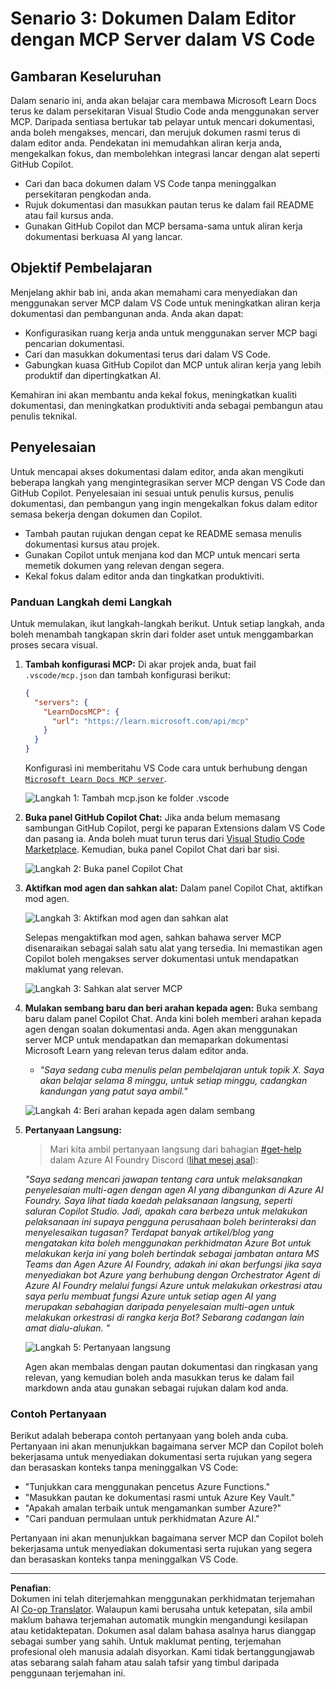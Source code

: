 <!--
CO_OP_TRANSLATOR_METADATA:
{
  "original_hash": "db532b1ec386c9ce38c791653dc3c881",
  "translation_date": "2025-07-14T06:54:15+00:00",
  "source_file": "09-CaseStudy/docs-mcp/solution/scenario3/README.md",
  "language_code": "ms"
}
-->
# Senario 3: Dokumen Dalam Editor dengan MCP Server dalam VS Code

## Gambaran Keseluruhan

Dalam senario ini, anda akan belajar cara membawa Microsoft Learn Docs terus ke dalam persekitaran Visual Studio Code anda menggunakan server MCP. Daripada sentiasa bertukar tab pelayar untuk mencari dokumentasi, anda boleh mengakses, mencari, dan merujuk dokumen rasmi terus di dalam editor anda. Pendekatan ini memudahkan aliran kerja anda, mengekalkan fokus, dan membolehkan integrasi lancar dengan alat seperti GitHub Copilot.

- Cari dan baca dokumen dalam VS Code tanpa meninggalkan persekitaran pengkodan anda.
- Rujuk dokumentasi dan masukkan pautan terus ke dalam fail README atau fail kursus anda.
- Gunakan GitHub Copilot dan MCP bersama-sama untuk aliran kerja dokumentasi berkuasa AI yang lancar.

## Objektif Pembelajaran

Menjelang akhir bab ini, anda akan memahami cara menyediakan dan menggunakan server MCP dalam VS Code untuk meningkatkan aliran kerja dokumentasi dan pembangunan anda. Anda akan dapat:

- Konfigurasikan ruang kerja anda untuk menggunakan server MCP bagi pencarian dokumentasi.
- Cari dan masukkan dokumentasi terus dari dalam VS Code.
- Gabungkan kuasa GitHub Copilot dan MCP untuk aliran kerja yang lebih produktif dan dipertingkatkan AI.

Kemahiran ini akan membantu anda kekal fokus, meningkatkan kualiti dokumentasi, dan meningkatkan produktiviti anda sebagai pembangun atau penulis teknikal.

## Penyelesaian

Untuk mencapai akses dokumentasi dalam editor, anda akan mengikuti beberapa langkah yang mengintegrasikan server MCP dengan VS Code dan GitHub Copilot. Penyelesaian ini sesuai untuk penulis kursus, penulis dokumentasi, dan pembangun yang ingin mengekalkan fokus dalam editor semasa bekerja dengan dokumen dan Copilot.

- Tambah pautan rujukan dengan cepat ke README semasa menulis dokumentasi kursus atau projek.
- Gunakan Copilot untuk menjana kod dan MCP untuk mencari serta memetik dokumen yang relevan dengan segera.
- Kekal fokus dalam editor anda dan tingkatkan produktiviti.

### Panduan Langkah demi Langkah

Untuk memulakan, ikut langkah-langkah berikut. Untuk setiap langkah, anda boleh menambah tangkapan skrin dari folder aset untuk menggambarkan proses secara visual.

1. **Tambah konfigurasi MCP:**
   Di akar projek anda, buat fail `.vscode/mcp.json` dan tambah konfigurasi berikut:
   ```json
   {
     "servers": {
       "LearnDocsMCP": {
         "url": "https://learn.microsoft.com/api/mcp"
       }
     }
   }
   ```
   Konfigurasi ini memberitahu VS Code cara untuk berhubung dengan [`Microsoft Learn Docs MCP server`](https://github.com/MicrosoftDocs/mcp).
   
   ![Langkah 1: Tambah mcp.json ke folder .vscode](../../../../../../translated_images/step1-mcp-json.c06a007fccc3edfaf0598a31903c9ec71476d9fd3ae6c1b2b4321fd38688ca4b.ms.png)
    
2. **Buka panel GitHub Copilot Chat:**
   Jika anda belum memasang sambungan GitHub Copilot, pergi ke paparan Extensions dalam VS Code dan pasang ia. Anda boleh muat turun terus dari [Visual Studio Code Marketplace](https://marketplace.visualstudio.com/items?itemName=GitHub.copilot-chat). Kemudian, buka panel Copilot Chat dari bar sisi.

   ![Langkah 2: Buka panel Copilot Chat](../../../../../../translated_images/step2-copilot-panel.f1cc86e9b9b8cd1a85e4df4923de8bafee4830541ab255e3c90c09777fed97db.ms.png)

3. **Aktifkan mod agen dan sahkan alat:**
   Dalam panel Copilot Chat, aktifkan mod agen.

   ![Langkah 3: Aktifkan mod agen dan sahkan alat](../../../../../../translated_images/step3-agent-mode.cdc32520fd7dd1d149c3f5226763c1d85a06d3c041d4cc983447625bdbeff4d4.ms.png)

   Selepas mengaktifkan mod agen, sahkan bahawa server MCP disenaraikan sebagai salah satu alat yang tersedia. Ini memastikan agen Copilot boleh mengakses server dokumentasi untuk mendapatkan maklumat yang relevan.
   
   ![Langkah 3: Sahkan alat server MCP](../../../../../../translated_images/step3-verify-mcp-tool.76096a6329cbfecd42888780f322370a0d8c8fa003ed3eeb7ccd23f0fc50c1ad.ms.png)
4. **Mulakan sembang baru dan beri arahan kepada agen:**
   Buka sembang baru dalam panel Copilot Chat. Anda kini boleh memberi arahan kepada agen dengan soalan dokumentasi anda. Agen akan menggunakan server MCP untuk mendapatkan dan memaparkan dokumentasi Microsoft Learn yang relevan terus dalam editor anda.

   - *"Saya sedang cuba menulis pelan pembelajaran untuk topik X. Saya akan belajar selama 8 minggu, untuk setiap minggu, cadangkan kandungan yang patut saya ambil."*

   ![Langkah 4: Beri arahan kepada agen dalam sembang](../../../../../../translated_images/step4-prompt-chat.12187bb001605efc5077992b621f0fcd1df12023c5dce0464f8eb8f3d595218f.ms.png)

5. **Pertanyaan Langsung:**

   > Mari kita ambil pertanyaan langsung dari bahagian [#get-help](https://discord.gg/D6cRhjHWSC) dalam Azure AI Foundry Discord ([lihat mesej asal](https://discord.com/channels/1113626258182504448/1385498306720829572)):
   
   *"Saya sedang mencari jawapan tentang cara untuk melaksanakan penyelesaian multi-agen dengan agen AI yang dibangunkan di Azure AI Foundry. Saya lihat tiada kaedah pelaksanaan langsung, seperti saluran Copilot Studio. Jadi, apakah cara berbeza untuk melakukan pelaksanaan ini supaya pengguna perusahaan boleh berinteraksi dan menyelesaikan tugasan?
Terdapat banyak artikel/blog yang mengatakan kita boleh menggunakan perkhidmatan Azure Bot untuk melakukan kerja ini yang boleh bertindak sebagai jambatan antara MS Teams dan Agen Azure AI Foundry, adakah ini akan berfungsi jika saya menyediakan bot Azure yang berhubung dengan Orchestrator Agent di Azure AI Foundry melalui fungsi Azure untuk melakukan orkestrasi atau saya perlu membuat fungsi Azure untuk setiap agen AI yang merupakan sebahagian daripada penyelesaian multi-agen untuk melakukan orkestrasi di rangka kerja Bot? Sebarang cadangan lain amat dialu-alukan.
"*

   ![Langkah 5: Pertanyaan langsung](../../../../../../translated_images/step5-live-queries.49db3e4a50bea27327e3cb18c24d263b7d134930d78e7392f9515a1c00264a7f.ms.png)

   Agen akan membalas dengan pautan dokumentasi dan ringkasan yang relevan, yang kemudian boleh anda masukkan terus ke dalam fail markdown anda atau gunakan sebagai rujukan dalam kod anda.
   
### Contoh Pertanyaan

Berikut adalah beberapa contoh pertanyaan yang boleh anda cuba. Pertanyaan ini akan menunjukkan bagaimana server MCP dan Copilot boleh bekerjasama untuk menyediakan dokumentasi serta rujukan yang segera dan berasaskan konteks tanpa meninggalkan VS Code:

- "Tunjukkan cara menggunakan pencetus Azure Functions."
- "Masukkan pautan ke dokumentasi rasmi untuk Azure Key Vault."
- "Apakah amalan terbaik untuk mengamankan sumber Azure?"
- "Cari panduan permulaan untuk perkhidmatan Azure AI."

Pertanyaan ini akan menunjukkan bagaimana server MCP dan Copilot boleh bekerjasama untuk menyediakan dokumentasi serta rujukan yang segera dan berasaskan konteks tanpa meninggalkan VS Code.

---

**Penafian**:  
Dokumen ini telah diterjemahkan menggunakan perkhidmatan terjemahan AI [Co-op Translator](https://github.com/Azure/co-op-translator). Walaupun kami berusaha untuk ketepatan, sila ambil maklum bahawa terjemahan automatik mungkin mengandungi kesilapan atau ketidaktepatan. Dokumen asal dalam bahasa asalnya harus dianggap sebagai sumber yang sahih. Untuk maklumat penting, terjemahan profesional oleh manusia adalah disyorkan. Kami tidak bertanggungjawab atas sebarang salah faham atau salah tafsir yang timbul daripada penggunaan terjemahan ini.